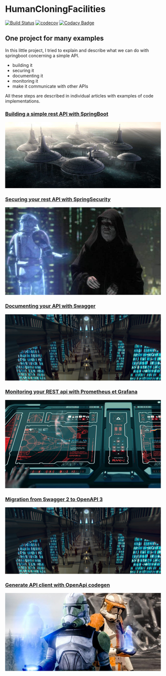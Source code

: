# HumanCloningFacilities
[![Build Status](https://app.travis-ci.com/ErwanLT/HumanCloningFacilities.svg?branch=develop)](https://app.travis-ci.com/ErwanLT/HumanCloningFacilities)
[![codecov](https://codecov.io/gh/ErwanLT/HumanCloningFacilities/branch/master/graph/badge.svg?token=MZ8ayvsHsv)](https://codecov.io/gh/ErwanLT/HumanCloningFacilities)
[![Codacy Badge](https://app.codacy.com/project/badge/Grade/9cb2b1cdc93841fbb73a439519c641bd)](https://www.codacy.com/gh/ErwanLT/HumanCloningFacilities/dashboard?utm_source=github.com&amp;utm_medium=referral&amp;utm_content=ErwanLT/HumanCloningFacilities&amp;utm_campaign=Badge_Grade)
## One project for many examples
In this little project, I tried to explain and describe what we can do with springboot concerning a simple API.
- building it
- securing it
- documenting it
- monitoring it
- make it communicate with other APIs

All these steps are described in individual articles with examples of code implementations.

### [Building a simple rest API with SpringBoot](https://medium.com/javarevisited/building-a-simple-rest-api-with-springboot-3f2e4b123ebb)
[![](img/tipocaCity.png)]()
### [Securing your rest API with SpringSecurity](https://medium.com/javarevisited/securing-your-rest-api-with-springsecurity-8ba440fe7b58)
[![](img/order66.png)]()
### [Documenting your API with Swagger](https://medium.com/javarevisited/documenting-your-api-with-swagger-c27a94104135)
[![](img/archives.png)]()
### [Monitoring your REST api with Prometheus et Grafana](https://medium.com/javarevisited/monitoring-your-rest-api-with-prometheus-et-grafana-6b909a7b0c69)
[![](img/monitor.png)]()
### [Migration from Swagger 2 to OpenAPI 3](https://medium.com/javarevisited/migration-from-swagger-2-to-openapi-3-391f3e97da73)
[![](img/archives.png)]()
### [Generate API client with OpenApi codegen](https://medium.com/javarevisited/generate-api-client-with-openapi-codegen-763e3f2f8703)
[![](img/communicate.png)]()
